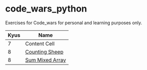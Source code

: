 # code_wars_python

Exercises for Code_wars for personal and learning purposes only. 

| Kyus | Name |
| ------------- | ------------- |
| 7 | Content Cell  |
| 8 | [Counting Sheep](https://github.com/LBarrioVe/code_wars_python/blob/main/8kyu/Counting_Sheep) |
| 8  | [Sum Mixed Array](https://github.com/LBarrioVe/code_wars_python/blob/main/8kyu/Sum%20Mixed%20Array)  |


